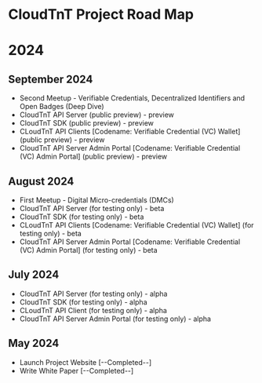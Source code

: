 # CloudTnT Project Road Map

# 2024

## September 2024
- Second Meetup - Verifiable Credentials, Decentralized Identifiers and Open Badges (Deep Dive)
- CloudTnT API Server (public preview) - preview
- CloudTnT SDK (public preview) - preview
- CLoudTnT API Clients [Codename: Verifiable Credential (VC) Wallet] (public preview) - preview
- CloudTnT API Server Admin Portal [Codename: Verifiable Credential (VC) Admin Portal] (public preview) - preview

## August 2024

- First Meetup - Digital Micro-credentials (DMCs)
- CloudTnT API Server (for testing only) - beta
- CloudTnT SDK (for testing only) - beta
- CLoudTnT API Clients [Codename: Verifiable Credential (VC) Wallet] (for testing only) - beta
- CloudTnT API Server Admin Portal [Codename: Verifiable Credential (VC) Admin Portal] (for testing only) - beta

## July 2024

- CloudTnT API Server (for testing only) - alpha
- CloudTnT SDK (for testing only) - alpha
- CLoudTnT API Client (for testing only) - alpha
- CloudTnT API Server Admin Portal (for testing only) - alpha

## May 2024

- Launch Project Website [--Completed--]
- Write White Paper [--Completed--]